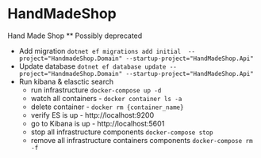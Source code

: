 # HandMadeShop
Hand Made Shop
** Possibly deprecated
 * Add migration `dotnet ef migrations add initial  --project="HandmadeShop.Domain" --startup-project="HandMadeShop.Api"
`
 * Update database `dotnet ef database update --project="HandmadeShop.Domain" --startup-project="HandMadeShop.Api"
`
 * Run kibana & elasctic search
    - run infrastructure `docker-compose up -d` 
    - watch all containers - `docker container ls -a`
    - delete container - `docker rm {container_name}`
    - verify ES is up -  http://localhost:9200 
    - go to Kibana is up -  http://localhost:5601 
    - stop all infrastructure components `docker-compose stop`
    - remove all infrastructure  containers components `docker-compose rm -f`
    